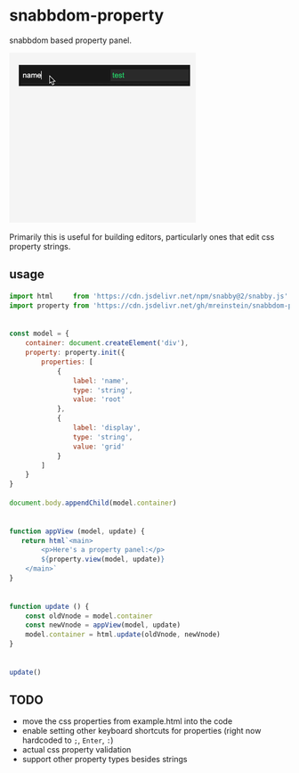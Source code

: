 # snabbdom-property

snabbdom based property panel.

![alt text](example.png "property panel")

Primarily this is useful for building editors, particularly ones that edit css property strings. 


## usage

```javascript
import html     from 'https://cdn.jsdelivr.net/npm/snabby@2/snabby.js'
import property from 'https://cdn.jsdelivr.net/gh/mreinstein/snabbdom-property/property.js'


const model = {
    container: document.createElement('div'),
    property: property.init({
        properties: [
            {
                label: 'name',
                type: 'string',
                value: 'root'
            },
            {
                label: 'display',
                type: 'string',
                value: 'grid'
            }
        ]
    }
}

document.body.appendChild(model.container)


function appView (model, update) {
   return html`<main>
        <p>Here's a property panel:</p>
        ${property.view(model, update)}
    </main>`
}


function update () {
    const oldVnode = model.container
    const newVnode = appView(model, update)
    model.container = html.update(oldVnode, newVnode)
}


update()

```

## TODO

* move the css properties from example.html into the code
* enable setting other keyboard shortcuts for properties (right now hardcoded to `;`, `Enter`, `:`)
* actual css property validation
* support other property types besides strings

